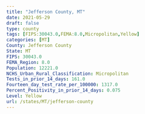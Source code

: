 ```yaml
---
title: "Jefferson County, MT"
date: 2021-05-29
draft: false
type: county
tags: [FIPS:30043.0,FEMA:8.0,Micropolitan,Yellow]
categories: [MT]
County: Jefferson County
State: MT
FIPS: 30043.0
FEMA_Region: 8.0
Population: 12221.0
NCHS_Urban_Rural_Classification: Micropolitan
Tests_in_prior_14_days: 161.0
Fourteen_day_test_rate_per_100000: 1317.0
Percent_Positivity_in_prior_14_days: 0.075
Level: Yellow
url: /states/MT/jefferson-county
---
```



